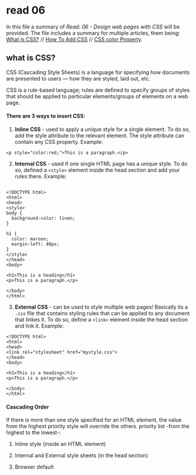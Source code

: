 # read 06 
In this file a summary of *Read: 06 - Design web pages with CSS* will be provided. The file includes a summary for multiple articles, them being: 
[What is CSS?](https://developer.mozilla.org/en-US/docs/Learn/CSS/First_steps/What_is_CSS) // [How To Add CSS](https://www.w3schools.com/css/css_howto.asp) // [CSS color Property](https://www.w3schools.com/cssref/pr_text_color.asp). 

## what is CSS? 
CSS (Cascading Style Sheets) is a language for specifying how documents are presented to users — how they are styled, laid out, etc.

CSS is a rule-based language; rules are defined to specify groups of styles that should be applied to particular elements/groups of elements on a web page.

#### There are 3 ways to insert CSS: 

1. **Inline CSS** -  used to apply a unique style for a single element. To do so, add the style attribute to the relevant element. The style attribute can contain any CSS property. Example: 
```
<p style="color:red;">This is a paragraph.</p>
```


2. **Internal CSS** - used if one single HTML page has a unique style. To do so, defined a `<style>` element inside the head section and add your rules there. Example: 
```

<!DOCTYPE html>
<html>
<head>
<style>
body {
  background-color: linen;
}

h1 {
  color: maroon;
  margin-left: 40px;
}
</style>
</head>
<body>

<h1>This is a heading</h1>
<p>This is a paragraph.</p>

</body>
</html>
```

3. **External CSS** - can be used to style multiple web pages! Basically its a `.css` file that contains styling rules that can be applied to any document that linkes it. To do so, define a `<link>` element inside the head section and link it. Example: 
```
<!DOCTYPE html>
<html>
<head>
<link rel="stylesheet" href="mystyle.css">
</head>
<body>

<h1>This is a heading</h1>
<p>This is a paragraph.</p>

</body>
</html>
```


#### Cascading Order
If there is more than one style specified for an HTML element, the value from the highest priority style will override the others. 
priority list -from the highest to the lowest-: 

1. Inline style (inside an HTML element)

2. Internal and External style sheets (in the head section)

3. Browser default
